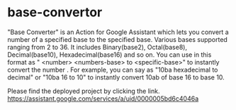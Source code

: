 # base-convertor
"Base Converter" is an Action for Google Assistant which lets you convert a number of a specified base to the specified base. Various bases supported ranging from 2 to 36. It includes Binary(base2), Octal(base8), Decimal(base10), Hexadecimal(base16) and so on. You can use in this format as " &lt;number> &lt;numbers-base> to &lt;specific-base>" to instantly convert the number . For example, you can say as "10ba hexadecimal to decimal" or "10ba 16 to 10" to instantly convert 10ab of base 16 to base 10.

Please find the deployed project by clicking the link. https://assistant.google.com/services/a/uid/0000005bd6c4046a
